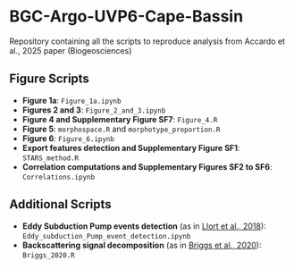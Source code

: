 # BGC-Argo-UVP6-Cape-Bassin
Repository containing all the scripts to reproduce analysis from Accardo et al., 2025 paper (Biogeosciences)
## Figure Scripts

- **Figure 1a**: `Figure_1a.ipynb`
- **Figures 2 and 3**: `Figure_2_and_3.ipynb`
- **Figure 4 and Supplementary Figure SF7**: `Figure_4.R`
- **Figure 5**: `morphospace.R` and `morphotype_proportion.R`
- **Figure 6**: `Figure_6.ipynb`
- **Export features detection and Supplementary Figure SF1**: `STARS_method.R`
- **Correlation computations and Supplementary Figures SF2 to SF6**: `Correlations.ipynb`

## Additional Scripts

- **Eddy Subduction Pump events detection** (as in [Llort et al., 2018](https://doi.org/10.1002/2017JC012861)): `Eddy_subduction_Pump_event_detection.ipynb`
- **Backscattering signal decomposition** (as in [Briggs et al., 2020](https://www.science.org/doi/10.1126/science.aay1790)): `Briggs_2020.R`
